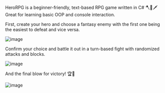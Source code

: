 HeroRPG is a beginner-friendly, text-based RPG game written in C# 🪓🏹🗡️ Great for learning basic OOP and console interaction.

First, create your hero and choose a fantasy enemy with the first one being the easiest to defeat and vice versa.

![image](https://github.com/user-attachments/assets/df5917c7-d2f3-48c6-b27f-c3f3481f8a01)

Confirm your choice and battle it out in a turn-based fight with randomized attacks and blocks.

![image](https://github.com/user-attachments/assets/30dfed7a-293c-4005-b523-76ffaf773c3e)

And the final blow for victory! 🏆🎉

![image](https://github.com/user-attachments/assets/7495801b-9efe-44ff-8959-1acd9f92638e)
